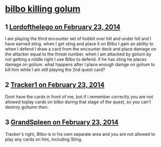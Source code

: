 # [bilbo killing golum](https://community.fantasyflightgames.com/topic/99894-bilbo-killing-golum/)

## 1 [Lordofthelego on February 23, 2014](https://community.fantasyflightgames.com/topic/99894-bilbo-killing-golum/?do=findComment&comment=992928)

I am playing the third encounter set of hobbit over hill and under hill and I have earned sting. when I get sting and place it on Bilbo I gain an ability to when I defend I draw a card from the encounter deck and place damage on the attacker equal to the threat number. when I am attacked by golium by not getting a riddle right I use Bilbo to defend. if he has sting he places damage on golium. what happens after I place enough damge on golium to kill him while I am still playing the 2nd quest card? 

## 2 [Tracker1 on February 23, 2014](https://community.fantasyflightgames.com/topic/99894-bilbo-killing-golum/?do=findComment&comment=992935)

Dont have the cards in front of me, but if i remember correctly you are not allowed toplay cards on bilbo during that stage of the quest, so you can't destroy gollumn then.

## 3 [GrandSpleen on February 23, 2014](https://community.fantasyflightgames.com/topic/99894-bilbo-killing-golum/?do=findComment&comment=992982)

Tracker's right, Bilbo is in his own separate area and you are not allowed to play any cards on him, including Sting.

